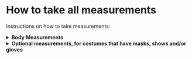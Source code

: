 # How to take all measurements
Instructions on how to take measurements:

<details>
<summary><strong>Body Measurements</strong></summary>



</details>

<details>
<summary><strong>Optional measurements, for costumes that have masks, shows and/or gloves</strong></summary>



</details>
